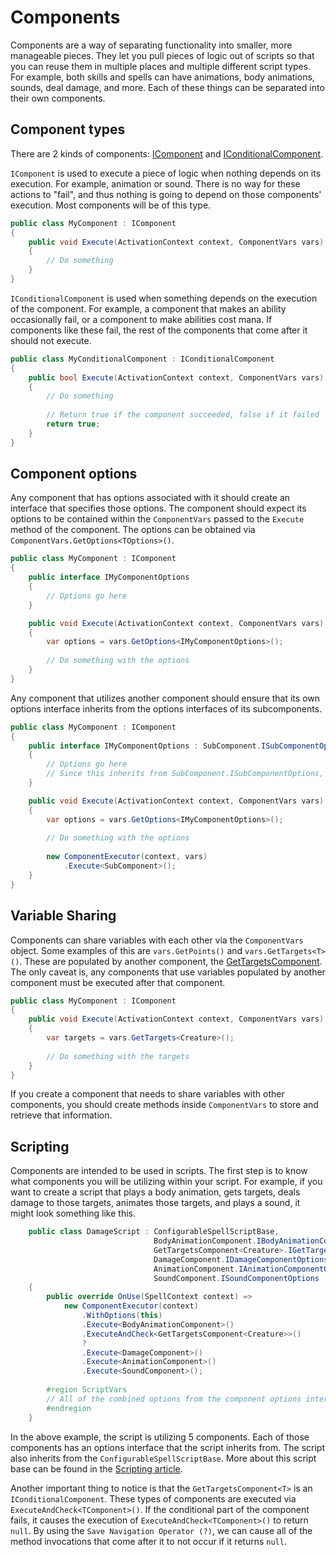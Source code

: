 # Components

Components are a way of separating functionality into smaller, more manageable pieces. They let you pull pieces of
logic out of scripts so that you can reuse them in multiple places and multiple different script types. For example,
both skills and spells can have animations, body animations, sounds, deal damage, and more. Each of these things can be
separated into their own components.

## Component types

There are 2 kinds of components: [IComponent](<xref:Chaos.Scripting.Components.Abstractions.IComponent>)
and [IConditionalComponent](<xref:Chaos.Scripting.Components.Abstractions.IConditionalComponent>).

`IComponent` is used to execute a piece of logic when nothing depends on its execution. For example, animation or
sound. There is no way for these actions to "fail", and thus nothing is going to depend on those components' execution.
Most components will be of this type.

```csharp
public class MyComponent : IComponent
{
    public void Execute(ActivationContext context, ComponentVars vars)
    {
        // Do something
    }
}
```

`IConditionalComponent` is used when something depends on the execution of the component. For example, a component that
makes an ability occasionally fail, or a component to make abilities cost mana. If components like these fail, the rest
of the components that come after it should not execute.

```csharp
public class MyConditionalComponent : IConditionalComponent
{
    public bool Execute(ActivationContext context, ComponentVars vars)
    {
        // Do something
        
        // Return true if the component succeeded, false if it failed
        return true;
    }
}
```

## Component options

Any component that has options associated with it should create an interface that specifies those options. The component
should expect its options to be contained within the `ComponentVars` passed to the `Execute` method of the component.
The options can be obtained via `ComponentVars.GetOptions<TOptions>()`.

```csharp
public class MyComponent : IComponent
{
    public interface IMyComponentOptions
    {
        // Options go here
    }

    public void Execute(ActivationContext context, ComponentVars vars)
    {
        var options = vars.GetOptions<IMyComponentOptions>();
        
        // Do something with the options
    }
}
```

Any component that utilizes another component should ensure that its own options interface inherits from the options
interfaces of its subcomponents.

```csharp
public class MyComponent : IComponent
{
    public interface IMyComponentOptions : SubComponent.ISubComponentOptions
    {
        // Options go here
        // Since this inherits from SubComponent.ISubComponentOptions, it will also contain the options for SubComponent
    }

    public void Execute(ActivationContext context, ComponentVars vars)
    {
        var options = vars.GetOptions<IMyComponentOptions>();
        
        // Do something with the options
        
        new ComponentExecutor(context, vars)
            .Execute<SubComponent>();
    }
}
```

## Variable Sharing

Components can share variables with each other via the `ComponentVars` object. Some examples of this
are `vars.GetPoints()` and `vars.GetTargets<T>()`. These are populated by another component,
the [GetTargetsComponent](<xref:Chaos.Scripting.Components.GetTargetsComponent`1>). The only caveat is, any
components that use variables populated by another component must be executed after that component.

```csharp
public class MyComponent : IComponent
{
    public void Execute(ActivationContext context, ComponentVars vars)
    {
        var targets = vars.GetTargets<Creature>();
        
        // Do something with the targets
    }
}
```

If you create a component that needs to share variables with other components, you should create methods
inside `ComponentVars` to store and retrieve that information.

## Scripting

Components are intended to be used in scripts. The first step is to know what components you will be utilizing within
your script. For example, if you want to create a script that plays a body animation, gets targets, deals damage to
those targets, animates those targets, and plays a sound, it might look something like this.

```csharp
    public class DamageScript : ConfigurableSpellScriptBase,
                                BodyAnimationComponent.IBodyAnimationComponentOptions,
                                GetTargetsComponent<Creature>.IGetTargetsComponentOptions,
                                DamageComponent.IDamageComponentOptions,
                                AnimationComponent.IAnimationComponentOptions,
                                SoundComponent.ISoundComponentOptions
    {
        public override OnUse(SpellContext context) =>
            new ComponentExecutor(context)
                .WithOptions(this)
                .Execute<BodyAnimationComponent>()
                .ExecuteAndCheck<GetTargetsComponent<Creature>>()
                ?
                .Execute<DamageComponent>()
                .Execute<AnimationComponent>()
                .Execute<SoundComponent>();
        
        #region ScriptVars
        // All of the combined options from the component options interfaces
        #endregion
    }
```

In the above example, the script is utilizing 5 components. Each of those components has an options interface that the
script inherits from. The script also inherits from the `ConfigurableSpellScriptBase`. More about this script base can
be found in the [Scripting article](Scripting.md).

Another important thing to notice is that the `GetTargetsComponent<T>` is an `IConditionalComponent`. These types of
components are executed via `ExecuteAndCheck<TComponent>()`. If the conditional part of the component fails, it causes
the execution of `ExecuteAndCheck<TComponent>()` to return `null`. By using the `Save Navigation Operator (?)`, we can
cause all of the method invocations that come after it to not occur if it returns `null`.